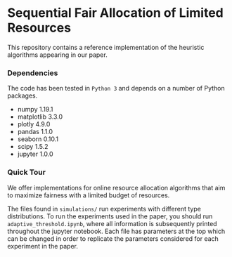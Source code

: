 # Sequential Fair Allocation of Limited Resources
This repository contains a reference implementation of the heuristic algorithms appearing in our paper.

### Dependencies
The code has been tested in `Python 3` and depends on a number of Python
packages.

* numpy 1.19.1
* matplotlib 3.3.0
* plotly 4.9.0
* pandas 1.1.0
* seaborn 0.10.1
* scipy 1.5.2
* jupyter 1.0.0

### Quick Tour

We offer implementations for online resource allocation algorithms that aim to maximize fairness with a limited budget of resources.

The files found in `simulations/` run experiments with different type distributions. To run the experiments used in the paper, you should run `adaptive_threshold.ipynb`, where all information is subsequently printed throughout the jupyter notebook.  Each file has parameters at the top which can be changed in order to replicate the parameters considered for each experiment in the paper.


